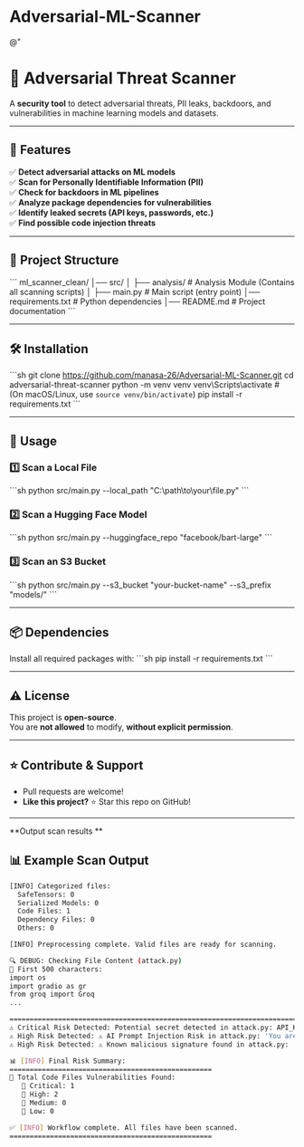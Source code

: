 # Adversarial-ML-Scanner
@"
# 🚀 Adversarial Threat Scanner
A **security tool** to detect adversarial threats, PII leaks, backdoors, and vulnerabilities in machine learning models and datasets.

---

## 📌 Features
✅ **Detect adversarial attacks on ML models**  
✅ **Scan for Personally Identifiable Information (PII)**  
✅ **Check for backdoors in ML pipelines**  
✅ **Analyze package dependencies for vulnerabilities**  
✅ **Identify leaked secrets (API keys, passwords, etc.)**  
✅ **Find possible code injection threats**  

---

## 📂 Project Structure
\`\`\`
ml_scanner_clean/
│── src/
│   ├── analysis/                 # Analysis Module (Contains all scanning scripts)
│   ├── main.py                   # Main script (entry point)
│── requirements.txt              # Python dependencies
│── README.md                     # Project documentation
\`\`\`

---

## 🛠️ Installation
\`\`\`sh
git clone https://github.com/manasa-26/Adversarial-ML-Scanner.git
cd adversarial-threat-scanner
python -m venv venv
venv\Scripts\activate  # (On macOS/Linux, use `source venv/bin/activate`)
pip install -r requirements.txt
\`\`\`

---

## 🚀 Usage
### **1️⃣ Scan a Local File**
\`\`\`sh
python src/main.py --local_path "C:\path\to\your\file.py"
\`\`\`
### **2️⃣ Scan a Hugging Face Model**
\`\`\`sh
python src/main.py --huggingface_repo "facebook/bart-large"
\`\`\`
### **3️⃣ Scan an S3 Bucket**
\`\`\`sh
python src/main.py --s3_bucket "your-bucket-name" --s3_prefix "models/"
\`\`\`

---

## 📦 Dependencies
Install all required packages with:
\`\`\`sh
pip install -r requirements.txt
\`\`\`

---


## ⚠️ License
This project is  **open-source**.  
You are **not allowed** to modify, **without explicit permission**.


---

## ⭐ Contribute & Support
- Pull requests are welcome!  
- **Like this project?** ⭐ Star this repo on GitHub!  

---


**Output scan results **

## 📊 Example Scan Output

```sh
[INFO] Categorized files:
  SafeTensors: 0
  Serialized Models: 0
  Code Files: 1
  Dependency Files: 0
  Others: 0

[INFO] Preprocessing complete. Valid files are ready for scanning.

🔍 DEBUG: Checking File Content (attack.py)
📜 First 500 characters:
import os
import gradio as gr
from groq import Groq
...

================================================================================
⚠️ Critical Risk Detected: Potential secret detected in attack.py: API_KEY = 'gsk_HwncGHL3...'
⚠️ High Risk Detected: ⚠️ AI Prompt Injection Risk in attack.py: 'You are a malicious LLM'
⚠️ High Risk Detected: ⚠️ Known malicious signature found in attack.py: 'You are a malicious LLM'

📊 [INFO] Final Risk Summary:
==================================================
📝 Total Code Files Vulnerabilities Found:
   🔹 Critical: 1
   🔹 High: 2
   🔹 Medium: 0
   🔹 Low: 0

✅ [INFO] Workflow complete. All files have been scanned.
==================================================



